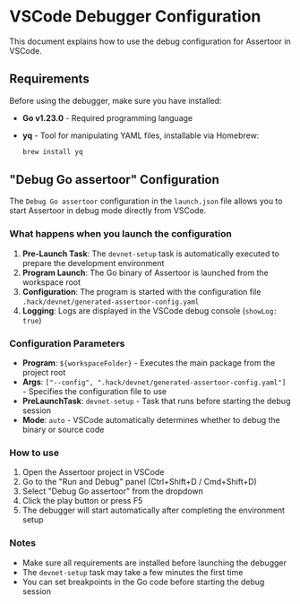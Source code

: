 # VSCode Debugger Configuration

This document explains how to use the debug configuration for Assertoor in VSCode.

## Requirements

Before using the debugger, make sure you have installed:

- **Go v1.23.0** - Required programming language
- **yq** - Tool for manipulating YAML files, installable via Homebrew:

  ```bash
  brew install yq
  ```

## "Debug Go assertoor" Configuration

The `Debug Go assertoor` configuration in the `launch.json` file allows you to start Assertoor in debug mode directly from VSCode.

### What happens when you launch the configuration

1. **Pre-Launch Task**: The `devnet-setup` task is automatically executed to prepare the development environment
2. **Program Launch**: The Go binary of Assertoor is launched from the workspace root
3. **Configuration**: The program is started with the configuration file `.hack/devnet/generated-assertoor-config.yaml`
4. **Logging**: Logs are displayed in the VSCode debug console (`showLog: true`)

### Configuration Parameters

- **Program**: `${workspaceFolder}` - Executes the main package from the project root
- **Args**: `["--config", ".hack/devnet/generated-assertoor-config.yaml"]` - Specifies the configuration file to use
- **PreLaunchTask**: `devnet-setup` - Task that runs before starting the debug session
- **Mode**: `auto` - VSCode automatically determines whether to debug the binary or source code

### How to use

1. Open the Assertoor project in VSCode
2. Go to the "Run and Debug" panel (Ctrl+Shift+D / Cmd+Shift+D)
3. Select "Debug Go assertoor" from the dropdown
4. Click the play button or press F5
5. The debugger will start automatically after completing the environment setup

### Notes

- Make sure all requirements are installed before launching the debugger
- The `devnet-setup` task may take a few minutes the first time
- You can set breakpoints in the Go code before starting the debug session
